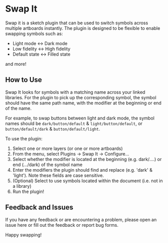 # Swap It
Swap it is a sketch plugin that can be used to switch symbols across multiple artboards instantly. The plugin is designed to be flexible to enable swapping symbols such as:
* Light mode ↔ Dark mode
* Low fidelity ↔ High fidelity
* Default state ↔ Filled state

and more!

## How to Use
Swap It looks for symbols with a matching name across your linked libraries. For the plugin to pick up the corresponding symbol, the symbol should have the same path name, with the modifier at the beginning or end of the name. 

For example, to swap buttons between light and dark mode, the symbol names should be `dark/button/default` & `light/button/default`, or `button/default/dark` & `button/default/light`.


To use the plugin:
1. Select one or more layers (or one or more artboards)
2. From the menu, select Plugins → Swap It → Configure...
3. Select whether the modifier is located at the beginning (e.g. dark/....) or end (.../dark) of the symbol name
4. Enter the modifiers the plugin should find and replace (e.g. 'dark' & 'light'). Note these fields are case sensitive.
5. (Optional) Select to use symbols located within the document (i.e. not in a library)
6. Run the plugin!

## Feedback and Issues
If you have any feedback or are encountering a problem, please open an issue here or fill out the feedback or report bug forms.


Happy swapping!
